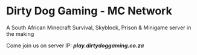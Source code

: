 # Dirty Dog Gaming - MC Network

A South African Minecraft Survival, Skyblock, Prison & Minigame server in the making

Come join us on server IP: *__play.dirtydoggaming.co.za__*
